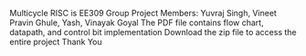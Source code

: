 Multicycle RISC is EE309 Group Project
Members: Yuvraj Singh, Vineet Pravin Ghule, Yash, Vinayak Goyal
The PDF file contains flow chart, datapath, and control bit implementation
Download the zip file to access the entire project
Thank You
